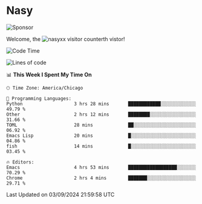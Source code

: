 # Nasy

<!--
<p align="center">
<img height="200" src="https://github-readme-stats.vercel.app/api?username=nasyxx&count_private=true&show_icons=true&theme=dracula&include_all_commits=true"/>
<img height="200" src="https://github-readme-stats.vercel.app/api/top-langs/?username=nasyxx&theme=dracula&hide=html,jupyter+notebook&count_private=true&show_icons=true"/>
</p>

  
----------------
-->

![Sponsor](https://img.shields.io/static/v1.svg?label=Sponsor&message=%E2%9D%A4&logo=GitHub&style=flat&color=pink)
 
Welcome, the ![nasyxx visitor counter](https://count.getloli.com/get/@nasyxx?theme=rule34)th vistor!
 
<!--START_SECTION:waka-->
![Code Time](http://img.shields.io/badge/Code%20Time-4%2C616%20hrs%2013%20mins-blue)

![Lines of code](https://img.shields.io/badge/From%20Hello%20World%20I%27ve%20Written-6.4%20million%20lines%20of%20code-blue)

📊 **This Week I Spent My Time On** 

```text
🕑︎ Time Zone: America/Chicago

💬 Programming Languages: 
Python                   3 hrs 28 mins       ████████████░░░░░░░░░░░░░   49.79 % 
Other                    2 hrs 12 mins       ████████░░░░░░░░░░░░░░░░░   31.66 % 
TOML                     28 mins             ██░░░░░░░░░░░░░░░░░░░░░░░   06.92 % 
Emacs Lisp               20 mins             █░░░░░░░░░░░░░░░░░░░░░░░░   04.86 % 
fish                     14 mins             █░░░░░░░░░░░░░░░░░░░░░░░░   03.45 % 

🔥 Editors: 
Emacs                    4 hrs 53 mins       ██████████████████░░░░░░░   70.29 % 
Chrome                   2 hrs 4 mins        ███████░░░░░░░░░░░░░░░░░░   29.71 % 
```


 Last Updated on 03/09/2024 21:59:58 UTC
<!--END_SECTION:waka-->

<!-- ![visitors](https://visitor-badge.laobi.icu/badge?page_id=nasyxx.nasyxx) -->
